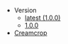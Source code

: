 * Version
    * [latest (1.0.0)](/json/latest/ ':ignore :target=_self')
    * [1.0.0](/json/1.0.0/ ':ignore :target=_self')
* [Creamcrop](https://creamcrop.js.org ':ignore :target=_self')